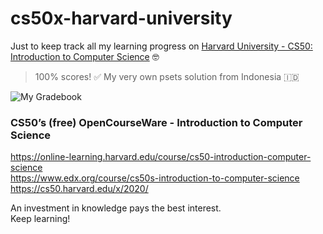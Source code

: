 # cs50x-harvard-university
Just to keep track all my learning progress on [Harvard University - CS50: Introduction to Computer Science](https://online-learning.harvard.edu/course/cs50-introduction-computer-science) 🤓
> 100% scores! ✅ My very own psets solution from Indonesia 🇮🇩

![My Gradebook](https://user-images.githubusercontent.com/29120359/82033807-77282780-96c7-11ea-97b8-3469711d703e.png)

### CS50’s (free) OpenCourseWare - Introduction to Computer Science
https://online-learning.harvard.edu/course/cs50-introduction-computer-science \
https://www.edx.org/course/cs50s-introduction-to-computer-science \
https://cs50.harvard.edu/x/2020/

An investment in knowledge pays the best interest.\
Keep learning!



